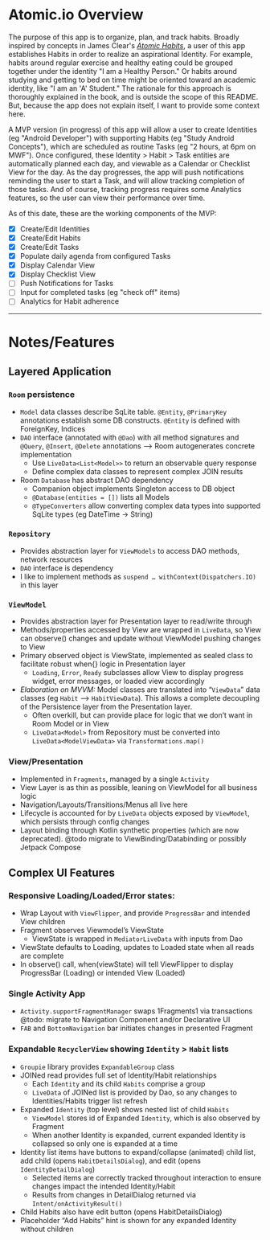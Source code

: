 # Atomic.io Overview

The purpose of this app is to organize, plan, and track habits. Broadly inspired by concepts in  James Clear's [*Atomic Habits*](https://jamesclear.com/atomic-habits),
a user of this app establishes Habits in order to realize an aspirational Identity. For example, habits around regular exercise
and healthy eating could be grouped together under the identity "I am a Healthy Person." Or habits around studying and getting to bed 
on time might be oriented toward an academic identity, like "I am an 'A' Student." The rationale for this approach is 
thoroughly explained in the book, and is outside the scope of this README. But, because the app does not explain itself, I want
to provide some context here.

A MVP version (in progress) of this app will allow a user to create Identities (eg "Android Developer") with supporting 
Habits (eg "Study Android Concepts"), which are scheduled as routine Tasks (eg "2 hours, at 6pm on MWF"). Once configured, these
Identity > Habit > Task entities are automatically planned each day, and viewable as a Calendar or Checklist View for the day. 
As the day progresses, the app will push notifications reminding the user to start a Task, and will allow tracking completion
of those tasks. And of course, tracking progress requires some Analytics features, so the user can view their performance
over time. 

As of this date, these are the working components of the MVP:

- [x] Create/Edit Identities
- [x] Create/Edit Habits
- [x] Create/Edit Tasks
- [x] Populate daily agenda from configured Tasks
- [x] Display Calendar View
- [x] Display Checklist View
- [ ] Push Notifications for Tasks
- [ ] Input for completed tasks (eg "check off" items)
- [ ] Analytics for Habit adherence

---
# Notes/Features

## Layered Application

### `Room` persistence
  * `Model` data classes describe SqLite table. `@Entity`, `@PrimaryKey` annotations establish some DB constructs. `@Entity` is defined with ForeignKey, Indices
  * `DAO` interface (annotated with `@Dao`) with all method signatures and `@Query`, `@Insert`, `@Delete` annotations --> Room autogenerates concrete implementation
    * Use `LiveData<List<Model>>` to return an observable query response
    * Define complex data classes to represent complex JOIN results 
  * Room `Database` has abstract DAO dependency
    * Companion object implements Singleton access to DB object 
    * `@Database(entities = [])` lists all Models
    * `@TypeConverters` allow converting complex data types into supported SqLite types (eg DateTime -> String)

### `Repository`
  * Provides abstraction layer for `ViewModels` to access DAO methods, network resources
  * `DAO` interface is dependency
  * I like to implement methods as `suspend … withContext(Dispatchers.IO)` in this layer 

### `ViewModel`  
  * Provides abstraction layer for Presentation layer to read/write through
  * Methods/properties accessed by View are wrapped in `LiveData`, so View can observe() changes and update without ViewModel pushing changes to View
  * Primary observed object is ViewState, implemented as sealed class to facilitate robust when{} logic in Presentation layer
      * `Loading`, `Error`, `Ready` subclasses allow View to display progress widget, error messages, or loaded view accordingly
  * *Elaboration on MVVM:* Model classes are translated into “`ViewData`” data classes (eg `Habit` --> `HabitViewData`). This allows a complete decoupling of the Persistence layer from the Presentation layer.
      * Often overkill, but can provide place for logic that we don’t want in Room Model or in View 
      * `LiveData<Model>` from Repository must be converted into `LiveData<ModelViewData>` via `Transformations.map()`

### View/Presentation 
  * Implemented in `Fragments`, managed by a single `Activity` 
  * View Layer is as thin as possible, leaning on ViewModel for all business logic
  * Navigation/Layouts/Transitions/Menus all live here
  * Lifecycle is accounted for by `LiveData` objects exposed by `ViewModel`, which persists through config changes
  * Layout binding through Kotlin synthetic properties (which are now deprecated). @todo migrate to ViewBinding/Databinding or possibly Jetpack Compose

## Complex UI Features

### Responsive Loading/Loaded/Error states:
 - Wrap Layout with `ViewFlipper`, and provide `ProgressBar` and intended View children
 - Fragment observes Viewmodel’s ViewState
   - ViewState is wrapped in `MediatorLiveData` with inputs from Dao
 - ViewState defaults to Loading, updates to Loaded state when all reads are complete
 - In observe() call, when(viewState) will tell ViewFlipper to display ProgressBar (Loading) or intended View (Loaded)

### Single Activity App
 - `Activity.supportFragmentManager` swaps 1Fragments1 via transactions @todo: migrate to Navigation Component and/or Declarative UI
 - `FAB` and `BottomNavigation` bar initiates changes in presented Fragment

### Expandable `RecyclerView` showing `Identity` > `Habit` lists
 - `Groupie` library provides `ExpandableGroup` class
 - JOINed read provides full set of Identity/Habit relationships
   - Each `Identity` and its child `Habits` comprise a group 
   - `LiveData` of JOINed list is provided by Dao, so any changes to Identities/Habits trigger list refresh
 - Expanded `Identity` (top level) shows nested list of child `Habits`
   - `ViewModel` stores id of Expanded `Identity`, which is also observed by Fragment
   - When another Identity is expanded, current expanded Identity is collapsed so only one is expanded at a time
 - Identity list items have buttons to expand/collapse (animated) child list, add child (opens `HabitDetailsDialog`), and edit (opens `IdentityDetailDialog`)
   - Selected items are correctly tracked throughout interaction to ensure changes impact the intended Identity/Habit
   - Results from changes in DetailDialog returned via `Intent/onActivityResult()`
 - Child Habits also have edit button (opens HabitDetailsDialog)
 - Placeholder “Add Habits” hint is shown for any expanded Identity without children
